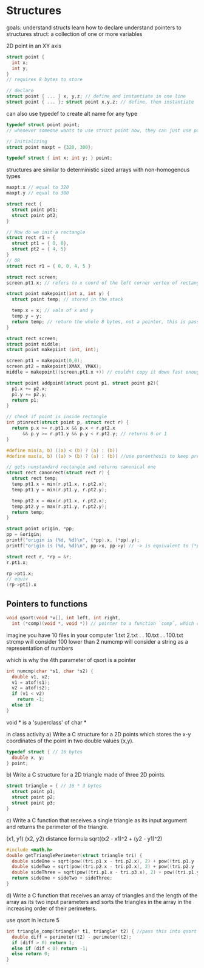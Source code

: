 # Structures

goals:
  understand structs
  learn how to declare
  understand pointers to structures
  struct: a collection of one or more variables

2D point in an XY axis
```C
struct point {
  int x;
  int y;
}
// requires 8 bytes to store
```

```C
// declare
struct point { ... } x, y,z; // define and instantiate in one line
struct point { ... }; struct point x,y,z; // define, then instantiate
```

can also use typedef to create alt name for any type

```C
typedef struct point point;
// whenever someone wants to use struct point now, they can just use point
```

```C
// Initializing
struct point maxpt = {320, 300};
```

```C
typedef struct { int x; int y; } point;
```

structures are similar to deterministic sized arrays with non-homogenous types

```C
maxpt.x // equal to 320
maxpt.y // equal to 300
```

```C
struct rect {
  struct point pt1;
  struct point pt2;
}
```

```C
// How do we init a rectangle
struct rect r1 = {
  struct pt1 = { 0, 0},
  struct pt2 = { 4, 5}
}
// OR
struct rect r1 = { 0, 0, 4, 5 }
```

```C
struct rect screen;
screen.pt1.x; // refers to x coord of the left corner vertex of rectangle "screen"
```

```C
struct point makepoint(int x, int y) {
  struct point temp; // stored in the stack

  temp.x = x; // vals of x and y
  temp.y = y;
  return temp; // return the whole 8 bytes, not a pointer, this is pass by value, not pass by reference, array returns the address to the beginning of the array, otherwise a struct passes all the data
}
```

```C
struct rect screen;
struct point middle;
struct point makepiint (int, int);

screen.pt1 = makepoint(0,0);
screen.pt2 = makepoint(XMAX, YMAX);
middle = makepoint((screen.pt1.x +)) // couldnt copy it down fast enough
```

```C
struct point addpoint(struct point p1, struct point p2){
  p1.x += p2.x;
  p1.y += p2.y;
  return p1;
}
```

```C
// check if point is inside rectangle
int ptinrect(struct point p, struct rect r) {
  return p.x >= r.pt1.x && p.x < r.pt2.x
      && p.y >= r.pt1.y && p.y < r.pt2.y; // returns 0 or 1
}
```

```C
#define min(a, b) ((a) < (b) ? (a) : (b))
#define max(a, b) ((a) > (b) ? (a) : (b)) //use parenthesis to keep precedence of operations

// gets nonstandard rectangle and returns canonical one
struct rect canonrect(struct rect r) {
  struct rect temp;
  temp.pt1.x = min(r.pt1.x, r.pt2.x);
  temp.pt1.y = min(r.pt1.y, r.pt2.y);

  temp.pt2.x = max(r.pt1.x, r.pt2.x);
  temp.pt2.y = max(r.pt1.y, r.pt2.y);
  return temp;
}
```

```C
struct point origin, *pp;
pp = &origin;
printf("origin is (%d, %d)\n", (*pp).x, (*pp).y);
printf("origin is (%d, %d)\n", pp->x, pp->y) // -> is equivalent to (*pp).x

struct rect r, *rp = &r;
r.pt1.x;

rp->pt1.x;
// equiv
(rp->pt1).x
```

## Pointers to functions

```C
void qsort(void *v[], int left, int right, 
  int (*comp)(void *, void *)) // pointer to a function `comp`, which compares 2 elements
```

imagine you have 10 files in your computer
1.txt
2.txt
.
.
10.txt
.
.
100.txt
strcmp will consider 100 lower than 2
numcmp will consider a string as a representation of numbers

which is why the 4th parameter of qsort is a pointer

```C
int numcmp(char *s1, char *s2) {
  double v1, v2;
  v1 = atof(s1);
  v2 = atof(s2);
  if (v1 < v2)
    return -1;
  else if 
}
```
void * is a 'superclass' of char *

in class activity
a) Write a C structure for a 2D points which stores the x-y coordinates of the point in two double values (x,y).

```C
typedef struct { // 16 bytes
  double x, y;
} point;
```
b) Write a C structure for a 2D triangle made of three 2D points.

```C
struct triangle = { // 16 * 3 bytes
  struct point p1;
  struct point p2;
  struct point p3;
}
```

c) Write a C function that receives a single triangle as its input argument and returns the perimeter of the triangle.

(x1, y1) (x2, y2)
distance formula sqrt((x2 - x1)^2 + (y2 - y1)^2)

```C
#include <math.h>
double getTrianglePerimeter(struct triangle tri) {
  double sideOne = sqrt(pow((tri.p1.x - tri.p2.x), 2) + pow((tri.p1.y - tri.p2.y), 2));
  double sideTwo = sqrt(pow((tri.p2.x - tri.p3.x), 2) + pow((tri.p2.y - tri.p3.y), 2));
  double sideThree = sqrt(pow((tri.p1.x - tri.p3.x), 2) + pow((tri.p1.y - tri.p3.y), 2));
  return sideOne + sideTwo + sideThree;
}
```

d) Write a C function that receives an array of triangles and the length of the array as its two input parameters and sorts the triangles in the array in the increasing order of their perimeters.

use qsort in lecture 5

```C
int triangle_comp(triangle* t1, triangle* t2) { //pass this into qsort function since it takes a pointer to a function as arg 4
  double diff = perimeter(t2) - perimeter(t2);
  if (diff > 0) return 1;
  else if (dif < 0) return -1;
  else return 0;
}
```

